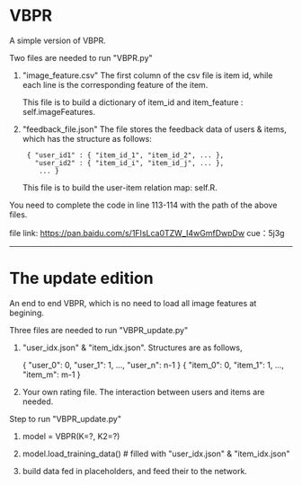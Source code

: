 # VBPR


A simple version of VBPR.

Two files are needed to run "VBPR.py"  

1. "image_feature.csv" The first column of the csv file is item id, while each line is the corresponding feature of the item. 

     This file is to build a dictionary of item_id and item_feature : self.imageFeatures.

2. "feedback_file.json"  The file stores the feedback data of users & items, which has the structure as follows:

        { "user_id1" : { "item_id_1", "item_id_2", ... },
          "user_id2" : { "item_id_i", "item_id_j", ... },
           ... }
     This file is to build the user-item relation map: self.R.

You need to complete the code in line 113-114 with the path of the above files.

file link: https://pan.baidu.com/s/1FIsLca0TZW_I4wGmfDwpDw cue：5j3g 

--------------------------------------------------------------------------------

# The update edition

An end to end VBPR, which is no need to load all image features at begining.

Three files are needed to run "VBPR_update.py"

1. "user_idx.json" & "item_idx.json". Structures are as follows,

   { "user_0": 0, "user_1": 1, ..., "user_n": n-1 }
   { "item_0": 0, "item_1": 1, ..., "item_m": m-1 }
   
2. Your own rating file. The interaction between users and items are needed.


Step to run "VBPR_update.py"

1. model = VBPR(K=?, K2=?)

2. model.load_training_data()  # filled with "user_idx.json" & "item_idx.json"

3. build data fed in placeholders, and feed their to the network.


